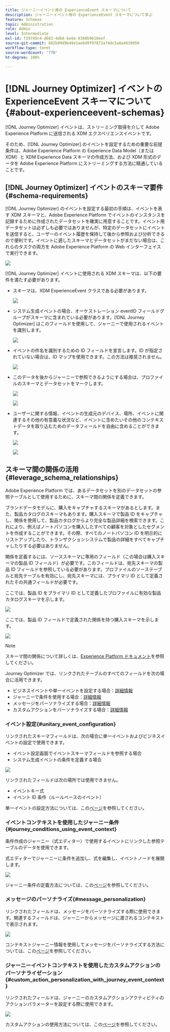 ```yaml
---
title: ジャーニーイベント用の ExperienceEvent スキーマについて
description: ジャーニーイベント用の ExperienceEvent スキーマについて学ぶ
feature: Schemas
topic: Administration
role: Admin
level: Intermediate
exl-id: f19749c4-d683-4db6-bede-9360b9610eef
source-git-commit: 882b99d9b49e1ae6d0f97872a74dc5a8a4639050
workflow-type: tm+mt
source-wordcount: '770'
ht-degree: 100%

---
```


# [!DNL Journey Optimizer] イベントの ExperienceEvent スキーマについて {#about-experienceevent-schemas}

[!DNL Journey Optimizer] イベントは、ストリーミング取得を介して Adobe Experience Platform に送信される XDM エクスペリエンスイベントです。

そのため、[!DNL Journey Optimizer] のイベントを設定するための重要な前提条件は、Adobe Experience Platform の Experience Data Model（または XDM）と XDM Experience Data スキーマの作成方法、および XDM 形式のデータを Adobe Experience Platform にストリーミングする方法に精通していることです。

## [!DNL Journey Optimizer] イベントのスキーマ要件  {#schema-requirements}

[!DNL Journey Optimizer] のイベントを設定する最初の手順は、イベントを表す XDM スキーマと、Adobe Experience Platform でイベントのインスタンスを記録するために作成されたデータセットを確実に用意することです。イベント用データセットは必ずしも必要ではありませんが、特定のデータセットにイベントを送信すると、ユーザーのイベント履歴を保持して後から参照および分析できるので便利です。イベントに適したスキーマとデータセットがまだない場合は、これらのタスクの両方を Adobe Experience Platform の Web インターフェイスで実行できます。

![](assets/schema1.png)

[!DNL Journey Optimizer] イベントに使用される XDM スキーマは、以下の要件を満たす必要があります。

* スキーマは、XDM ExperienceEvent クラスである必要があります。

   ![](assets/schema2.png)

* システム生成イベントの場合、オーケストレーション eventID フィールドグループがスキーマに含まれている必要があります。[!DNL Journey Optimizer] はこのフィールドを使用して、ジャーニーで使用されるイベントを識別します。

   ![](assets/schema3.png)

* イベントの件名を識別するための ID フィールドを宣言します。ID が指定されていない場合は、ID マップを使用できます。この方法は推奨されません。

   ![](assets/schema4.png)

* このデータを後からジャーニーで参照できるようにする場合は、プロファイルのスキーマとデータセットをマークします。

   ![](assets/schema5.png)

   ![](assets/schema6.png)

* ユーザーに関する情報、イベントの生成元のデバイス、場所、イベントに関連するその他の有意義な状況など、イベントに含めたいその他のコンテキストデータを取り込むためのデータフィールドを自由に含めることができます。

   ![](assets/schema7.png)

   ![](assets/schema8.png)

## スキーマ間の関係の活用{#leverage_schema_relationships}

Adobe Experience Platform では、あるデータセットを別のデータセットの参照テーブルとして使用するために、スキーマ間の関係を定義できます。

ブランドデータモデルに、購入をキャプチャするスキーマがあるとします。また、製品カタログのスキーマもあります。購入スキーマで製品 ID をキャプチャし、関係を使用して、製品カタログからより完全な製品詳細を検索できます。これにより、例えばノートパソコンを購入したすべての顧客を対象としたセグメントを作成することができます。その際、すべてのノートパソコン ID を明示的にリストアップしたり、トランザクションシステムで製品の詳細をすべてキャプチャしたりする必要はありません。

関係を定義するには、ソーススキーマに専用のフィールド（この場合は購入スキーマの製品 ID フィールド）が必要です。このフィールドは、宛先スキーマの製品 ID フィールドを参照している必要があります。プロファイルのソーステーブルと宛先テーブルを有効にし、宛先スキーマには、プライマリ ID として定義されたその共通フィールドが必要です。

ここでは、製品 ID をプライマリ ID として定義したプロファイルに有効な製品カタログスキーマを示します。

![](assets/schema9.png)

ここでは、製品 ID フィールドで定義された関係を持つ購入スキーマを示します。

![](assets/schema10.png)

>[!NOTE]
>
>スキーマ間の関係について詳しくは、[Experience Platform ドキュメント](https://experienceleague.adobe.com/docs/platform-learn/tutorials/schemas/configure-relationships-between-schemas.html?lang=ja)を参照してください。

Journey Optimizer では、リンクされたテーブルのすべてのフィールドを次の場合に活用できます。

* ビジネスイベントや単一イベントを設定する場合：[詳細情報](../event/experience-event-schema.md#unitary_event_configuration)
* ジャーニーで条件を使用する場合：[詳細情報](../event/experience-event-schema.md#journey_conditions_using_event_context)
* メッセージをパーソナライズする場合：[詳細情報](../event/experience-event-schema.md#message_personalization)
* カスタムアクションをパーソナライズする場合：[詳細情報](../event/experience-event-schema.md#custom_action_personalization_with_journey_event_context)

### イベント設定{#unitary_event_configuration}

リンクされたスキーマフィールドは、次の場合に単一イベントおよびビジネスイベントの設定で使用できます。

* イベント設定画面でイベントスキーマフィールドを参照する場合
* システム生成イベントの条件を定義する場合

![](assets/schema11.png)

リンクされたフィールドは次の場所では使用できません。

* イベントキー式
* イベント ID 条件（ルールベースのイベント）

単一イベントの設定方法については、この[ページ](../event/about-creating.md)を参照してください。

### イベントコンテキストを使用したジャーニー条件{#journey_conditions_using_event_context}

条件作成のジャーニー（式エディター）で使用するイベントにリンクした参照テーブルのデータを使用できます。

式エディターでジャーニーに条件を追加し、式を編集し、イベントノードを展開します。

![](assets/schema12.png)

ジャーニー条件の定義方法については、この[ページ](../building-journeys/condition-activity.md)を参照してください。

### メッセージのパーソナライズ{#message_personalization}

リンクされたフィールドは、メッセージをパーソナライズする際に使用できます。関連するフィールドは、ジャーニーからメッセージに渡されるコンテキストで表示されます。

![](assets/schema14.png)

コンテキストジャーニー情報を使用してメッセージをパーソナライズする方法については、この[ページ](../personalization/personalization-use-case.md)を参照してください。

### ジャーニーイベントコンテキストを使用したカスタムアクションのパーソナライゼーション{#custom_action_personalization_with_journey_event_context}

リンクされたフィールドは、ジャーニーのカスタムアクションアクティビティのアクションパラメーターを設定する際に使用できます。

![](assets/schema13.png)

カスタムアクションの使用方法については、この[ページ](../building-journeys/using-custom-actions.md)を参照してください。
